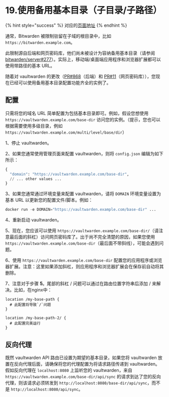 # 19.使用备用基本目录（子目录/子路径）

{% hint style="success" %}
对应的[页面地址](https://github.com/dani-garcia/bitwarden_rs/wiki/Using-an-alternate-base-dir)
{% endhint %}

通常，Bitwarden 被限制驻留在子域的根目录中，比如`https://bitwarden.example.com`。

此限制源自后端和网页密码库，他们尚未被设计为容纳备用基本目录（请参阅 [bitwarden/server\#277](https://github.com/bitwarden/server/issues/277)）。实际上，移动端/桌面端应用程序和浏览器扩展都可以使用带路径的基本 URL。

随着对 vaultwarden 的更改（[PR\#868](https://github.com/dani-garcia/vaultwarden/pull/868)（后端）和 [PR\#11](https://github.com/dani-garcia/bw_web_builds/pull/11)（网页密码库）），您现在已经可以使用备用基本目录配置功能齐全的实例了。

## 配置 <a id="configuration"></a>

只需将您的域名 URL 简单配置为包括基本目录即可。例如，假设您想使用 `https://vaultwarden.example.com/base-dir` 访问您的实例。（提示，您也可以根据需要使用多级目录，例如 `https://vaultwarden.example.com/multi/level/base/dir`）

1、停止 vaultwarden。

2、如果您通常使用管理页面来配置 vaultwarden，则将 `config.json` 编辑为如下所示：

```python
{
  "domain": "https://vaultwarden.example.com/base-dir",
  // ... other values ...
}
```

3、如果您通常通过环境变量来配置 vaultwarden，请将 `DOMAIN` 环境变量设置为基本 URL 以更新您的配置文件/脚本。例如：

```python
docker run -e DOMAIN="https://vaultwarden.example.com/base-dir" ...
```

4、重新启动 vaultwarden。

5、现在，您应该可以使用 `https://vaultwarden.example.com/base-dir/`（请注意最后面的斜杠）访问网页密码库了。出于尚不完全清楚的原因，如果您使用 `https://vaultwarden.example.com/base-dir`（最后面不带斜线），可能会遇到问题。

6、使用 `https://vaultwarden.example.com/base-dir` 配置您的应用程序或浏览器扩展。注意：这里如果添加斜杠，则应用程序和浏览器扩展会在保存前自动将其删除。

7、注意对于步骤 **5**。尾部的斜杠 / 问题可以通过在路由位置字符串后添加 / 来解决。比如，在nginx中：

```text
location /my-base-path {
  # 此配置将导致`/`问题
}

location /my-base-path-2/ {
  # 此配置完美运行
}
```

## 反向代理 <a id="reverse-proxying"></a>

既然 vaultwarden API 路由已设置为期望的基本目录，如果您将 vaultwarden 放置在反向代理后面，请确保将您的代理配置为将请求路径传递到 vaultwarden。假如反向代理在 `localhost:8080` 上监听您的 vaultwarden，来自 `https://vaultwarden.example.com/base-dir/api/sync` 的请求到达了您的反向代理，则该请求必须转发到 `http://localhost:8080/base-dir/api/sync`，而不是 `http://localhost:8080/api/sync`。


